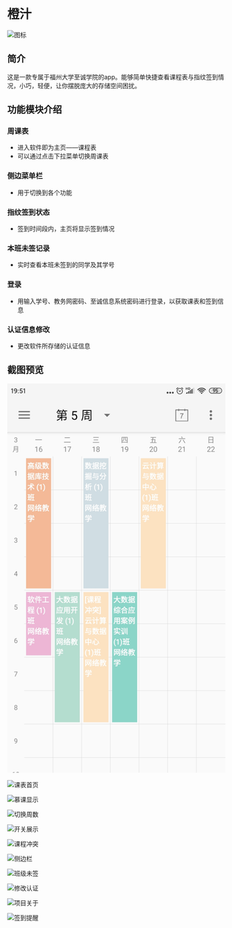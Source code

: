 # 橙汁

![图标](https://github.com/soreak/JuiceTimetable/blob/dev/img/juice_icon.png?raw=true)



## 简介

这是一款专属于福州大学至诚学院的app。能够简单快捷查看课程表与指纹签到情况，小巧，轻便，让你摆脱庞大的存储空间困扰。



## 功能模块介绍

### 周课表 

- 进入软件即为主页——课程表
- 可以通过点击下拉菜单切换周课表

### 侧边菜单栏 

- 用于切换到各个功能

### 指纹签到状态

- 签到时间段内，主页将显示签到情况

### 本班未签记录

- 实时查看本班未签到的同学及其学号

### 登录

- 用输入学号、教务网密码、至诚信息系统密码进行登录，以获取课表和签到信息

### 认证信息修改 

- 更改软件所存储的认证信息



## 截图预览

<img src="https://raw.githubusercontent.com/aaronlinv/JuiceTimetable/dev/img/01.jpg" style="width:200px height:300px" />


![课表首页](https://github.com/soreak/JuiceTimetable/blob/dev/img/01.jpg?raw=true) 

![慕课显示](https://github.com/soreak/JuiceTimetable/blob/dev/img/02.jpg?raw=true)

![切换周数](https://github.com/soreak/JuiceTimetable/blob/dev/img/03.jpg?raw=true)

![开关展示](https://github.com/soreak/JuiceTimetable/blob/dev/img/04.jpg?raw=true)

![课程冲突](https://github.com/soreak/JuiceTimetable/blob/dev/img/05.jpg?raw=true)

![侧边栏](https://github.com/soreak/JuiceTimetable/blob/dev/img/06.jpg?raw=true)

![班级未签](https://github.com/soreak/JuiceTimetable/blob/dev/img/07.jpg?raw=true)

![修改认证](https://github.com/soreak/JuiceTimetable/blob/dev/img/08.jpg?raw=true)

![项目关于](https://github.com/soreak/JuiceTimetable/blob/dev/img/09.jpg?raw=true)

![签到提醒](https://github.com/soreak/JuiceTimetable/blob/dev/img/10.jpg?raw=true)


